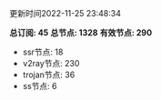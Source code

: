 更新时间2022-11-25 23:48:34

**总订阅: 45**
**总节点: 1328**
**有效节点: 290**
- ssr节点: 18
- v2ray节点: 230
- trojan节点: 36
- ss节点: 6
